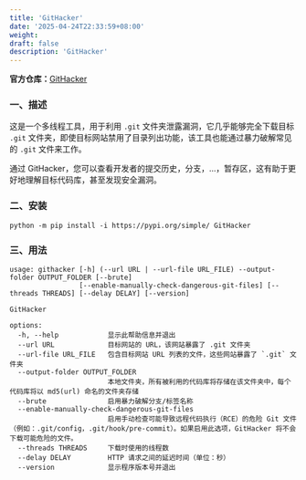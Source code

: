 ```yaml
---
title: 'GitHacker'
date: '2025-04-24T22:33:59+08:00'
weight: 
draft: false
description: 'GitHacker'
---
```


**官方仓库：**[GitHacker](https://github.com/WangYihang/GitHacker)

### 一、描述

这是一个多线程工具，用于利用 `.git` 文件夹泄露漏洞，它几乎能够完全下载目标 `.git` 文件夹，即使目标网站禁用了目录列出功能，该工具也能通过暴力破解常见的 `.git` 文件来工作。

通过 GitHacker，您可以查看开发者的提交历史，分支，...，暂存区，这有助于更好地理解目标代码库，甚至发现安全漏洞。

### 二、安装

```shell
python -m pip install -i https://pypi.org/simple/ GitHacker
```

### 三、用法

```text
usage: githacker [-h] (--url URL | --url-file URL_FILE) --output-folder OUTPUT_FOLDER [--brute]
                 [--enable-manually-check-dangerous-git-files] [--threads THREADS] [--delay DELAY] [--version]

GitHacker

options:    
  -h, --help            显示此帮助信息并退出
  --url URL             目标网站的 URL，该网站暴露了 .git 文件夹
  --url-file URL_FILE   包含目标网站 URL 列表的文件，这些网站暴露了 `.git` 文件夹
  --output-folder OUTPUT_FOLDER
                        本地文件夹，所有被利用的代码库将存储在该文件夹中，每个代码库将以 md5(url) 命名的文件夹存储
  --brute               启用暴力破解分支/标签名称
  --enable-manually-check-dangerous-git-files
                        启用手动检查可能导致远程代码执行（RCE）的危险 Git 文件（例如：.git/config，.git/hook/pre-commit）。如果启用此选项，GitHacker 将不会下载可能危险的文件。
  --threads THREADS     下载时使用的线程数
  --delay DELAY         HTTP 请求之间的延迟时间（单位：秒）
  --version             显示程序版本号并退出
```